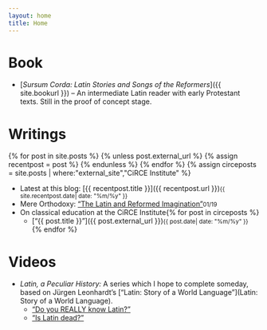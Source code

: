 ```yaml
---
layout: home
title: Home
---
```


# Book
- [*Sursum Corda: Latin Stories and Songs of the Reformers*]({{ site.bookurl }}) – An intermediate Latin reader with early Protestant texts. Still in the proof of concept stage.

# Writings
{% for post in site.posts %}
	{% unless post.external_url %}
		{% assign recentpost = post %}
	{% endunless %}
{% endfor %}
{% assign circeposts = site.posts | where:"external_site","CiRCE Institute" %}
* Latest at this blog: [{{ recentpost.title }}]({{ recentpost.url }})<small class="post-date">{{ site.recentpost.date| date: "%m/%y" }}</small>
* Mere Orthodoxy: [“The Latin and Reformed Imagination”](https://mereorthodoxy.com/latin-reformed-imagination/)<small class="post-date">01/19</small>
* On classical education at the CiRCE Institute{% for post in circeposts %}
    - [“{{ post.title }}”]({{ post.external_url }})<small class="post-date">{{ post.date| date: "%m/%y" }}</small>
	{% endfor %}

# Videos
* *Latin, a Peculiar History:* A series which I hope to complete someday, based on Jürgen Leonhardt’s [“Latin: Story of a World Language”](Latin: Story of a World Language).
    - [“Do you REALLY know Latin?”](https://www.youtube.com/watch?v=AT0U5BJ19aM&list=PLqvZZdoCdlTu63N-cVAPR7WfEbkB6EEoE)
    - [“Is Latin dead?”](https://www.youtube.com/watch?v=JdFAFfYdkoQ&list=PLqvZZdoCdlTu63N-cVAPR7WfEbkB6EEoE)